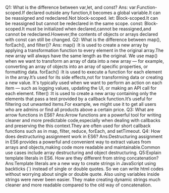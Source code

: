 Q1: What is the difference between var,let, and const?
Ans: 
var:Function-scoped.If declared outside any function,it becomes a global variable.It can be reassigned and redeclared.Not block-scoped.
let: Block-scoped.It can be reassigned but cannot be redeclared in the same scope.
const: Block-scoped.It must be initialized when declared,cannot be reassigned,and cannot be redeclared.However,the contents of objects or arrays declared with const can still be changed.
Q2: What is the difference between map(), forEach(), and filter()?
Ans: map() :It is used to create a new array by applying a transformation function to every element in the original array.The new array will always have the same length as the original. We use map() when we want to transform an array of data into a new array — for example, converting an array of objects into an array of specific properties, or formatting data.
forEach() :It is used to execute a function for each element in the array.It’s used for its side effects,not for transforming data or creating a new value. It's typically used when we want to perform an action on each item — such as logging values, updating the UI, or making an API call for each element.
filter() :It is used to create a new array containing only the elements that pass a test provided by a callback function.It’s useful for filtering out unwanted items.For example, we might use it to get all users who are admins or find all products above a certain price.
Q3: What are arrow functions in ES6?
Ans:Arrow functions are a powerful tool for writing cleaner and more predictable code,especially when dealing with callbacks and preserving the this context.They are often used for short callback functions such as in map, filter, reduce, forEach, and setTimeout.
Q4: How does destructuring assignment work in ES6?
Ans:Destructuring assignment in ES6 provides a powerful and convenient way to extract values from arrays and objects,making code more readable and maintainable.Common use cases include array destructuring and object destructuring.
Q5:Explain template literals in ES6. How are they different from string concatenation?
Ans:Template literals are a new way to create strings in JavaScript using backticks (`) instead of single or double quotes. So we can write html codes without worrying about single or double quote. Also using variables inside strings were never been easier. They make creating dynamic strings much cleaner and more readable compared to the old way of concatenation.
